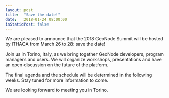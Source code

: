 ```yaml
---
layout: post
title:  "Save the date!"
date:   2018-01-24 08:00:00
isStaticPost: false
---
```


We are pleased to announce that the 2018 GeoNode Summit will be hosted by ITHACA from March 26 to 28: save the date!

Join us in Torino, Italy, as we bring together GeoNode developers, program managers and users. We will organize workshops, presentations and have an open discussion on the future of the platform.

The final agenda and the schedule will be determined in the following weeks. Stay tuned for more information to come.

We are looking forward to meeting you in Torino.
